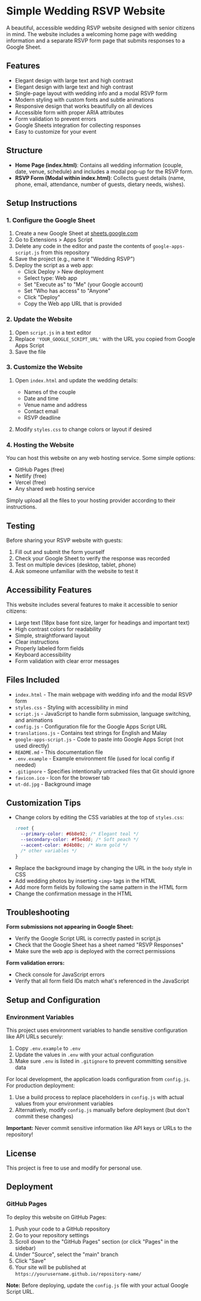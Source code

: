 # Simple Wedding RSVP Website

A beautiful, accessible wedding RSVP website designed with senior citizens in mind. The website includes a welcoming home page with wedding information and a separate RSVP form page that submits responses to a Google Sheet.

## Features

- Elegant design with large text and high contrast
- Elegant design with large text and high contrast
- Single-page layout with wedding info and a modal RSVP form
- Modern styling with custom fonts and subtle animations
- Responsive design that works beautifully on all devices
- Accessible form with proper ARIA attributes
- Form validation to prevent errors
- Google Sheets integration for collecting responses
- Easy to customize for your event

## Structure

- **Home Page (index.html)**: Contains all wedding information (couple, date, venue, schedule) and includes a modal pop-up for the RSVP form.
- **RSVP Form (Modal within index.html)**: Collects guest details (name, phone, email, attendance, number of guests, dietary needs, wishes).

## Setup Instructions

### 1. Configure the Google Sheet

1. Create a new Google Sheet at [sheets.google.com](https://sheets.google.com)
2. Go to Extensions > Apps Script
3. Delete any code in the editor and paste the contents of `google-apps-script.js` from this repository
4. Save the project (e.g., name it "Wedding RSVP")
5. Deploy the script as a web app:
   - Click Deploy > New deployment
   - Select type: Web app
   - Set "Execute as" to "Me" (your Google account)
   - Set "Who has access" to "Anyone"
   - Click "Deploy"
   - Copy the Web app URL that is provided

### 2. Update the Website

1. Open `script.js` in a text editor
2. Replace `'YOUR_GOOGLE_SCRIPT_URL'` with the URL you copied from Google Apps Script
3. Save the file

### 3. Customize the Website

1. Open `index.html` and update the wedding details:

   - Names of the couple
   - Date and time
   - Venue name and address
   - Contact email
   - RSVP deadline

2. Modify `styles.css` to change colors or layout if desired

### 4. Hosting the Website

You can host this website on any web hosting service. Some simple options:

- GitHub Pages (free)
- Netlify (free)
- Vercel (free)
- Any shared web hosting service

Simply upload all the files to your hosting provider according to their instructions.

## Testing

Before sharing your RSVP website with guests:

1. Fill out and submit the form yourself
2. Check your Google Sheet to verify the response was recorded
3. Test on multiple devices (desktop, tablet, phone)
4. Ask someone unfamiliar with the website to test it

## Accessibility Features

This website includes several features to make it accessible to senior citizens:

- Large text (18px base font size, larger for headings and important text)
- High contrast colors for readability
- Simple, straightforward layout
- Clear instructions
- Properly labeled form fields
- Keyboard accessibility
- Form validation with clear error messages

## Files Included

- `index.html` - The main webpage with wedding info and the modal RSVP form
- `styles.css` - Styling with accessibility in mind
- `script.js` - JavaScript to handle form submission, language switching, and animations
- `config.js` - Configuration file for the Google Apps Script URL
- `translations.js` - Contains text strings for English and Malay
- `google-apps-script.js` - Code to paste into Google Apps Script (not used directly)
- `README.md` - This documentation file
- `.env.example` - Example environment file (used for local config if needed)
- `.gitignore` - Specifies intentionally untracked files that Git should ignore
- `favicon.ico` - Icon for the browser tab
- `ut-dd.jpg` - Background image

## Customization Tips

- Change colors by editing the CSS variables at the top of `styles.css`:
  ```css
  :root {
    --primary-color: #6b8e92; /* Elegant teal */
    --secondary-color: #f5e4dd; /* Soft peach */
    --accent-color: #d4b08c; /* Warm gold */
    /* other variables */
  }
  ```
- Replace the background image by changing the URL in the `body` style in CSS
- Add wedding photos by inserting `<img>` tags in the HTML
- Add more form fields by following the same pattern in the HTML form
- Change the confirmation message in the HTML

## Troubleshooting

**Form submissions not appearing in Google Sheet:**

- Verify the Google Script URL is correctly pasted in script.js
- Check that the Google Sheet has a sheet named "RSVP Responses"
- Make sure the web app is deployed with the correct permissions

**Form validation errors:**

- Check console for JavaScript errors
- Verify that all form field IDs match what's referenced in the JavaScript

## Setup and Configuration

### Environment Variables

This project uses environment variables to handle sensitive configuration like API URLs securely:

1. Copy `.env.example` to `.env`
2. Update the values in `.env` with your actual configuration
3. Make sure `.env` is listed in `.gitignore` to prevent committing sensitive data

For local development, the application loads configuration from `config.js`. For production deployment:

1. Use a build process to replace placeholders in `config.js` with actual values from your environment variables
2. Alternatively, modify `config.js` manually before deployment (but don't commit these changes)

**Important:** Never commit sensitive information like API keys or URLs to the repository!

## License

This project is free to use and modify for personal use.

## Deployment

### GitHub Pages

To deploy this website on GitHub Pages:

1. Push your code to a GitHub repository
2. Go to your repository settings
3. Scroll down to the "GitHub Pages" section (or click "Pages" in the sidebar)
4. Under "Source", select the "main" branch
5. Click "Save"
6. Your site will be published at `https://yourusername.github.io/repository-name/`

**Note:** Before deploying, update the `config.js` file with your actual Google Script URL.
